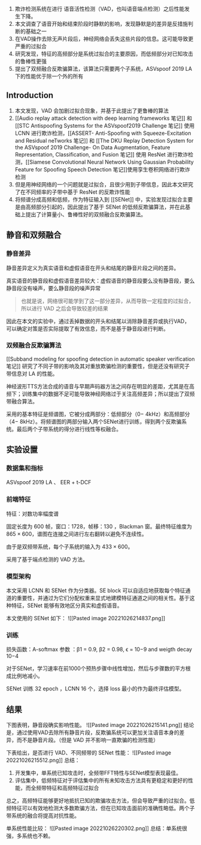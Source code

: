 1. 欺诈检测系统在进行 语音活性检测（VAD，也叫语音端点检测）之后性能发生下降。
2. 本文调查了语音开始和结束阶段时静默的影响，发现静默是的差异是反措施判断的基础之一
3. 在VAD操作去除无声片段后，神经网络会丢失这些片段的信息。这可能导致更严重的过拟合
4. 研究发现，特征的高频部分是系统过拟合的主要原因，而低频部分对已知攻击的鲁棒性更强
5. 提出了双频融合反欺骗算法，该算法只需要两个子系统，ASVspoof 2019 LA 下的性能优于除一个外的所有


## Introduction
1. 本文发现，VAD  会加剧过拟合现象，并基于此提出了更鲁棒的算法
2. [[Audio replay attack detection with deep learning frameworks 笔记]] 和 [[STC Antispoofing Systems for the ASVspoof2019 Challenge 笔记]] 使用 LCNN 进行欺诈检测，[[ASSERT- Anti-Spoofing with Squeeze-Excitation and Residual neTworks 笔记]] 和 [[The DKU Replay Detection System for the ASVspoof 2019 Challenge- On Data Augmentation, Feature Representation, Classification, and Fusion 笔记]] 使用 ResNet 进行欺诈检测，[[Siamese Convolutional Neural Network Using Gaussian Probability Feature for Spoofing Speech Detection 笔记]]使用孪生卷积网络进行欺诈检测
3. 但是用神经网络的一个问题就是过拟合，且很少用到子带信息，因此本文研究了在不同频率的子带中基于 ResNet 的反欺诈性能
4. 将频谱分成高频和低频，作为特征输入到 [[SENet]] 中，实验发现过拟合主要是由高频部分引起的，因此提出了基于 SENet 的低频反欺骗算法，并在此基础上提出了计算量小、鲁棒性好的双频融合反欺骗算法。


## 静音和双频融合

### 静音差异
静音差异定义为真实语音和虚假语音在开头和结尾的静音片段之间的差异。

真实语音的静音段和虚假语音差异较大：虚假语音的静音段要么没有静音段，要么静音段没有噪声，要么静音段的噪声异常

> 也就是说，网络很可能学到了这一部分差异，从而导致一定程度的过拟合，所以进行 VAD 之后会导致较差的结果

因此在本文的实验中，通过丢掉数据的开头和结尾以消除静音差异或执行VAD，可以确定对策是否实际提取了有效信息，而不是基于静音段进行判断。

### 双频融合反欺骗算法
[[Subband modeling for spoofing detection in automatic speaker verification 笔记]] 研究了不同子带的影响及其对重放欺骗检测的重要性，但是还没有研究子带信息对 LA 的性能。

神经波形TTS方法合成的语音与早期声码器方法之间存在明显的差距，尤其是在高频下；训练集中的数据不足可能导致神经网络过于关注高频差异；所以提出了双频带融合算法。

采用的基本特征是频谱图，它被分成两部分：低频部分（0− 4kHz）和高频部分（4− 8kHz）。将频谱图的两部分输入两个SENet进行训练，得到两个反欺骗系统。最后两个子带系统的得分进行线性等权融合。


## 实验设置

### 数据集和指标

ASVspoof 2019 LA 、 EER + t-DCF

### 前端特征
特征：对数功率幅度谱

固定长度为 600 帧，窗口：1728，帧移：130 ，Blackman 窗。最终特征维度为 $865 \times 600$，谱图在连接之间进行左右翻转以避免不连续性。

由于是双频带系统，每个子系统的输入为 $433 \times 600$。

采用了基于端点检测的 VAD 方法。

### 模型架构
本文采用 LCNN 和 SENet 作为分类器。SE block 可以自适应地获取每个特征通道的重要性，并通过为它们分配权重来显式地建模特征通道之间的相关性。基于这种特征，SENet 能够有效地区分真实和虚假语音。

本文使用的 SENet 如下：
![[Pasted image 20221026214837.png]]

### 训练

损失函数：A-softmax
参数 ：β1 = 0.9, β2 = 0.98, ϵ = 10−9 and weigth decay 10−4

对于SENet，学习速率在前1000个预热步骤中线性增加，然后与步骤数的平方根成比例地减小。

SENet 训练 32 epoch ，LCNN 16 个，选择 loss 最小的作为最终评估模型。


## 结果

下图表明，静音段确实影响性能。
![[Pasted image 20221026215141.png]]
结论是，通过使用VAD去除所有静音片段，反欺骗系统可以更加关注语音本身的差异，而不是静音片段。（但是 VAD 并不影响一直欺骗的检测性能）

下表给出，是否进行 VAD、不同频带的 SENet 性能：
![[Pasted image 20221026215512.png]]
总结：
1. 开发集中，单系统已知攻击时，全频带FFT特性与SENet模型表现最佳。
2. 评估集中，低频特征对于评估集中的所有未知攻击方法具有更稳定和更好的性能，而全频带特征和高频特征过拟合

总之，高频特征能够更好地抵抗已知的欺骗攻击方法，但会导致严重的过拟合。低频特征可以有效地检测大多数欺骗方法，但在已知攻击面前的准确性略低。两个子带系统的融合将提高对抗性能。

单系统性能比较：
![[Pasted image 20221026220302.png]]
总结：单系统很强，多系统也不赖。

